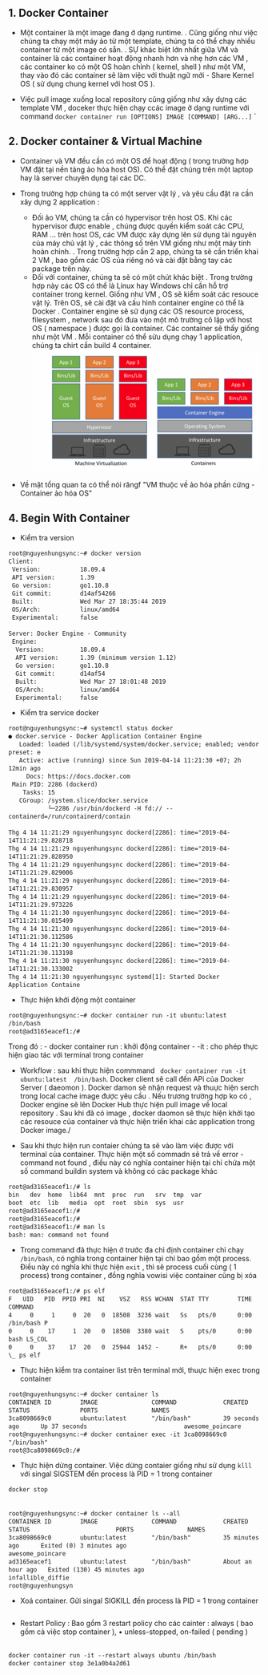 


## 1. Docker Container

- Một container là một image đang ở dạng runtime. . Cũng giống như việc chúng ta chạy một máy ảo từ một template, chúng ta có thể chạy nhiều container từ một image có sẵn. . SỰ khác biệt lớn nhất giữa VM và container là các container hoạt động nhanh hơn và nhẹ hơn các VM , các container ko có một OS hoàn chỉnh ( kernel, shell ) như một VM, thay vào đó các container sẽ làm việc với thuật ngữ mới - Share Kernel OS ( sử dụng chung kernel với host OS ).

- Việc pull image xuống local repository cũng giống như xây dựng các template VM , doceker thực hiện chạy ccác image ở dạng runtime với command `docker container run [OPTIONS] IMAGE [COMMAND] [ARG...]`
`

 

## 2. Docker container & Virtual Machine 


- Container và VM đều cần có một OS để hoạt động ( trong trường hợp VM đặt tại nền tảng ảo hóa host OS). Có thể đặt chúng trên một laptop hay là server chuyên dụng tại các DC. 
- Trong trường hợp chúng ta có một server vật lý , và yêu cầu đặt ra cần xây dựng 2 application :
    - Đối ảo VM, chúng ta cần có hypervisor trên host OS. Khi các hypervisor được enable , chúng được quyền kiểm soát các CPU, RAM ... trên host OS, các VM được xây dựng lên sử dụng tài nguyên của máy chủ vật lý , các thông số trên VM giống như một máy tính hoàn chỉnh. . Trong trường hợp cần 2 app,  chúng ta sẽ cần triển khai 2 VM ,  bao gồm các OS của riêng nó và cài đặt bằng tay các package trên này. 
    - Đối với container, chúng ta sẽ có  một chút khác biệt . Trong trường hợp này các OS có thể là Linux hay Windows chỉ cần hỗ trợ container trong kernel. Giống như VM , OS sẽ kiểm soát các resouce vật lý. Trên OS, sẽ cài đặt và cấu hình container engine có thể là Docker . Container engine sẽ sử dụng các OS resource process, filesystem , network sau đó đưa vào một mô trường cô lập với host OS ( namespace ) được gọi là container. Các container sẽ thấy giống như một VM . Mỗi container có thể sửu dụng chạy 1 application,  chúng ta chirt cần build 4 container.
![](image/10.png)


- Về mặt tổng quan ta có thể nói răngf "VM thuộc về ảo hóa phần cứng - Container ảo hóa OS"


## 4. Begin With Container 


- Kiểm tra version
```
root@nguyenhungsync:~# docker version 
Client:
 Version:           18.09.4
 API version:       1.39
 Go version:        go1.10.8
 Git commit:        d14af54266
 Built:             Wed Mar 27 18:35:44 2019
 OS/Arch:           linux/amd64
 Experimental:      false

Server: Docker Engine - Community
 Engine:
  Version:          18.09.4
  API version:      1.39 (minimum version 1.12)
  Go version:       go1.10.8
  Git commit:       d14af54
  Built:            Wed Mar 27 18:01:48 2019
  OS/Arch:          linux/amd64
  Experimental:     false
```


- Kiểm tra service docker

```
root@nguyenhungsync:~# systemctl status docker
● docker.service - Docker Application Container Engine
   Loaded: loaded (/lib/systemd/system/docker.service; enabled; vendor preset: e
   Active: active (running) since Sun 2019-04-14 11:21:30 +07; 2h 12min ago
     Docs: https://docs.docker.com
 Main PID: 2286 (dockerd)
    Tasks: 15
   CGroup: /system.slice/docker.service
           └─2286 /usr/bin/dockerd -H fd:// --containerd=/run/containerd/contain

Thg 4 14 11:21:29 nguyenhungsync dockerd[2286]: time="2019-04-14T11:21:29.828718
Thg 4 14 11:21:29 nguyenhungsync dockerd[2286]: time="2019-04-14T11:21:29.828950
Thg 4 14 11:21:29 nguyenhungsync dockerd[2286]: time="2019-04-14T11:21:29.829006
Thg 4 14 11:21:29 nguyenhungsync dockerd[2286]: time="2019-04-14T11:21:29.830957
Thg 4 14 11:21:29 nguyenhungsync dockerd[2286]: time="2019-04-14T11:21:29.973226
Thg 4 14 11:21:30 nguyenhungsync dockerd[2286]: time="2019-04-14T11:21:30.015499
Thg 4 14 11:21:30 nguyenhungsync dockerd[2286]: time="2019-04-14T11:21:30.112586
Thg 4 14 11:21:30 nguyenhungsync dockerd[2286]: time="2019-04-14T11:21:30.113198
Thg 4 14 11:21:30 nguyenhungsync dockerd[2286]: time="2019-04-14T11:21:30.133002
Thg 4 14 11:21:30 nguyenhungsync systemd[1]: Started Docker Application Containe

```


- Thực hiện khởi động  một container
```
root@nguyenhungsync:~# docker container run -it ubuntu:latest  /bin/bash
root@ad3165eacef1:/# 

```

Trong đó :
    - docker container run : khởi động container
    - -it : cho phép thực hiện giao tác với terminal trong container 

- Workflow : sau khi thực hiện commmand ` docker container run -it ubuntu:latest  /bin/bash`. Docker client sẽ call đến APi của Docker Server ( daeomon ). Docker damon sẽ nhận request và thuực hiện serch trong local cache image được yêu cầu . Nếu trương trường hợp ko có , Docker engine sẽ lên Docker Hub thực hiện pull image về local repository . Sau khi đã có image , docker daomon sẽ thực hiện khởi tạo các resouce của container và  thực hiện triển khai các application trong Docker image./ 

- Sau khi thực hiện run contaier chúng ta sẽ vào làm việc được với terminal của  container. Thực hiện một số commadn sẽ trả về  error - command not found , điều này có nghĩa container hiện tại chỉ chứa một số command buildin system và không có các package khác
```
root@ad3165eacef1:/# ls
bin   dev  home  lib64  mnt  proc  run   srv  tmp  var
boot  etc  lib   media  opt  root  sbin  sys  usr
root@ad3165eacef1:/# 
root@ad3165eacef1:/# 
root@ad3165eacef1:/# man ls
bash: man: command not found

```

- Trong command đã thực hiện ở trước đa chỉ định container chỉ chạy `/bin/bash`, có nghĩa trong container hiện tại chỉ bao gồm một process. Điều này có nghĩa khi thực hiện `exit` , thì sẽ process cuối cùng ( 1 process) trong container , đồng nghĩa vowisi việc container cũng bị xóa 
```
root@ad3165eacef1:/# ps elf
F   UID   PID  PPID PRI  NI    VSZ   RSS WCHAN  STAT TTY        TIME COMMAND
4     0     1     0  20   0  18508  3236 wait   Ss   pts/0      0:00 /bin/bash P
0     0    17     1  20   0  18508  3380 wait   S    pts/0      0:00 bash LS_COL
0     0    37    17  20   0  25944  1452 -      R+   pts/0      0:00  \_ ps elf
```

- Thực hiện kiểm tra container list trên terminal mới,  thuực hiện exec trong container 
```
root@nguyenhungsync:~# docker container ls
CONTAINER ID        IMAGE               COMMAND             CREATED             STATUS              PORTS               NAMES
3ca8098669c0        ubuntu:latest       "/bin/bash"         39 seconds ago      Up 37 seconds                           awesome_poincare
root@nguyenhungsync:~# docker container exec -it 3ca8098669c0 "/bin/bash"
root@3ca8098669c0:/# 

```

- Thực hiện dừng container. Việc dừng contaier giống như sử dụng `klll` với singal SIGSTEM đến process là PID = 1 trong container  
```
docker stop 


root@nguyenhungsync:~# docker container ls --all
CONTAINER ID        IMAGE               COMMAND             CREATED             STATUS                        PORTS               NAMES
3ca8098669c0        ubuntu:latest       "/bin/bash"         35 minutes ago      Exited (0) 3 minutes ago                          awesome_poincare
ad3165eacef1        ubuntu:latest       "/bin/bash"         About an hour ago   Exited (130) 45 minutes ago                       infallible_diffie
root@nguyenhungsyn
```


- Xoá container. Gửi singal SIGKILL đến process là PID = 1 trong container 
```

```

- Restart Policy : Bao gồm 3 restart policy cho các cainter : always ( bao gồm cả việc stop container ), • unless-stopped,  on-failed ( pending )

```

docker container run -it --restart always ubuntu /bin/bash 
docker container stop 3e1a0b4a2d61

```